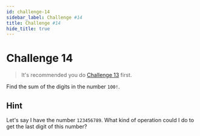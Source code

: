 ```yaml
---
id: challenge-14
sidebar_label: Challenge #14
title: Challenge #14
hide_title: true
---
```


# Challenge 14

> It's recommended you do [Challenge 13](challenge-13.md) first.

Find the sum of the digits in the number `100!`.

## Hint

Let's say I have the number `123456789`. What kind of operation could I do to
get the last digit of this number?